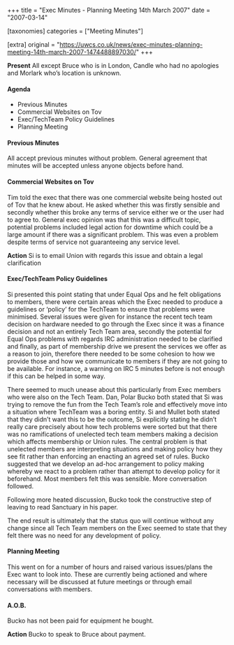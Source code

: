 +++
title = "Exec Minutes - Planning Meeting 14th March 2007"
date = "2007-03-14"

[taxonomies]
categories = ["Meeting Minutes"]

[extra]
original = "https://uwcs.co.uk/news/exec-minutes-planning-meeting-14th-march-2007-1474488897030/"
+++

**Present** All except Bruce who is in London, Candle who had no apologies and Morlark who’s location is unknown.

#### Agenda

  - Previous Minutes
  - Commercial Websites on Tov
  - Exec/TechTeam Policy Guidelines
  - Planning Meeting

#### Previous Minutes

All accept previous minutes without problem. General agreement that minutes will be accepted unless anyone objects before hand.

#### Commercial Websites on Tov

Tim told the exec that there was one commercial website being hosted out of Tov that he knew about. He asked whether this was firstly sensible and secondly whether this broke any terms of service either we or the user had to agree to. General exec opinion was that this was a difficult topic, potential problems included legal action for downtime which could be a large amount if there was a significant problem. This was even a problem despite terms of service not guaranteeing any service level.

**Action** Si is to email Union with regards this issue and obtain a legal clarification

#### Exec/TechTeam Policy Guidelines

Si presented this point stating that under Equal Ops and he felt obligations to members, there were certain areas which the Exec needed to produce a guidelines or ‘policy’ for the TechTeam to ensure that problems were minimised. Several issues were given for instance the recent tech team decision on hardware needed to go through the Exec since it was a finance decision and not an entirely Tech Team area, secondly the potential for Equal Ops problems with regards IRC administration needed to be clarified and finally, as part of membership drive we present the services we offer as a reason to join, therefore there needed to be some cohesion to how we provide those and how we communicate to members if they are not going to be available. For instance, a warning on IRC 5 minutes before is not enough if this can be helped in some way.

There seemed to much unease about this particularly from Exec members who were also on the Tech Team. Dan, Polar Bucko both stated that Si was trying to remove the fun from the Tech Team’s role and effectively move into a situation where TechTeam was a boring entity. Si and Mullet both stated that they didn’t want this to be the outcome, Si explicitly stating he didn’t really care precisely about how tech problems were sorted but that there was no ramifications of unelected tech team members making a decision which affects membership or Union rules. The central problem is that unelected members are interpreting situations and making policy how they see fit rather than enforcing an enacting an agreed set of rules. Bucko suggested that we develop an ad-hoc arrangement to policy making whereby we react to a problem rather than attempt to develop policy for it beforehand. Most members felt this was sensible. More conversation followed.

Following more heated discussion, Bucko took the constructive step of leaving to read Sanctuary in his paper.

The end result is ultimately that the status quo will continue without any change since all Tech Team members on the Exec seemed to state that they felt there was no need for any development of policy.

#### Planning Meeting

This went on for a number of hours and raised various issues/plans the Exec want to look into. These are currently being actioned and where necessary will be discussed at future meetings or through email conversations with members.

#### A.O.B.

Bucko has not been paid for equipment he bought.

**Action** Bucko to speak to Bruce about payment.
